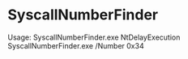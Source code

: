 # SyscallNumberFinder
Usage: SyscallNumberFinder.exe NtDelayExecution
       SyscallNumberFinder.exe /Number 0x34
       
       

